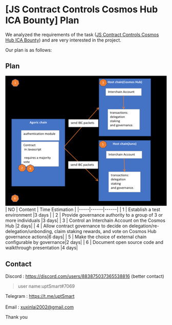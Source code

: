 # [JS Contract Controls Cosmos Hub ICA Bounty] Plan

We analyzed the requirements of the task (<a href="https://gitcoin.co/issue/28955">JS Contract Controls Cosmos Hub ICA Bounty</a>) and are very interested in the project. 

Our plan is as follows:

## Plan
![banner](./assets/plan.png)
| NO | Content  | Time Estimation |
|-----|------|------|
| 1 | Establish a test environment |3 days |
| 2 | Provide governance authority to a group of 3 or more individuals |3 days|
| 3 | Control an Interchain Account on the Cosmos Hub |2 days|
| 4 | Allow contract governance to decide on delegation/re-delegation/unbonding, claim staking rewards, and vote on Cosmos Hub governance actions|6 days|
| 5 | Make the choice of external chain configurable by governance|2 days|
| 6 | Document open source code and walkthrough presentation |4 days|



## Contact


Discord : https://discord.com/users/883875037365538816 (better contact) 
> user name:uptSmart#7069 
> 
Telegram : https://t.me/uptSmart <br/><br/>
Email : [xuxinlai2002@gmail.com](mailto:xuxinlai2002@gmail.com) <br/>



Thank you


